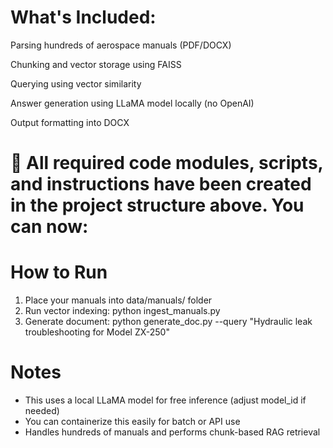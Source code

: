 # What's Included:

Parsing hundreds of aerospace manuals (PDF/DOCX)

Chunking and vector storage using FAISS

Querying using vector similarity

Answer generation using LLaMA model locally (no OpenAI)

Output formatting into DOCX

# 📁 All required code modules, scripts, and instructions have been created in the project structure above. You can now:

# How to Run

 1. Place your manuals into data/manuals/ folder
2. Run vector indexing:
    python ingest_manuals.py
 3. Generate document:
    python generate_doc.py --query "Hydraulic leak troubleshooting for Model ZX-250"

# Notes
- This uses a local LLaMA model for free inference (adjust model_id if needed)
- You can containerize this easily for batch or API use
- Handles hundreds of manuals and performs chunk-based RAG retrieval
